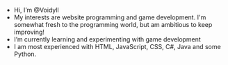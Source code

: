 - Hi, I’m @Voidyll
- My interests are website programming and game development. I'm somewhat fresh to the programming world, but am ambitious to keep improving!
- I’m currently learning and experimenting with game development
- I am most experienced with HTML, JavaScript, CSS, C#, Java and some Python.

<!---
Voidyll/Voidyll is a ✨ special ✨ repository because its `README.md` (this file) appears on your GitHub profile.
You can click the Preview link to take a look at your changes.
--->
